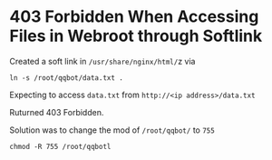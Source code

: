 # 403 Forbidden When Accessing Files in Webroot through Softlink #

Created a soft link in `/usr/share/nginx/html/`z via

```
ln -s /root/qqbot/data.txt .
```

Expecting to access `data.txt` from `http://<ip address>/data.txt`

Ruturned 403 Forbidden.

Solution was to change the mod of `/root/qqbot/` to `755`

```
chmod -R 755 /root/qqbotl
```
